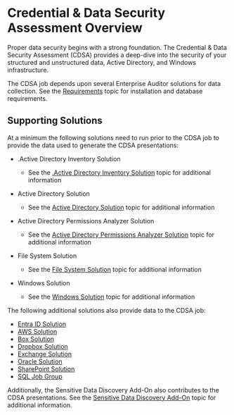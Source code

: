 # Credential & Data Security Assessment Overview

Proper data security begins with a strong foundation. The Credential & Data Security Assessment
(CDSA) provides a deep-dive into the security of your structured and unstructured data, Active
Directory, and Windows infrastructure.

The CDSA job depends upon several Enterprise Auditor solutions for data collection. See the
[Requirements](/docs/accessanalyzer/11.6/accessanalyzer/requirements/overview.md)
topic for installation and database requirements.

## Supporting Solutions

At a minimum the following solutions need to run prior to the CDSA job to provide the data used to
generate the CDSA presentations:

- .Active Directory Inventory Solution

    - See the
      [.Active Directory Inventory Solution](/docs/accessanalyzer/11.6/accessanalyzer/solutions/activedirectoryinventory/overview.md)
      topic for additional information

- Active Directory Solution

    - See the
      [Active Directory Solution](/docs/accessanalyzer/11.6/accessanalyzer/solutions/activedirectory/overview.md)
      topic for additional information

- Active Directory Permissions Analyzer Solution

    - See the
      [Active Directory Permissions Analyzer Solution](/docs/accessanalyzer/11.6/accessanalyzer/solutions/activedirectorypermissionsanalyzer/overview.md)
      topic for additional information

- File System Solution

    - See the
      [File System Solution](/docs/accessanalyzer/11.6/accessanalyzer/solutions/filesystem/overview.md)
      topic for additional information

- Windows Solution

    - See the
      [Windows Solution](/docs/accessanalyzer/11.6/accessanalyzer/solutions/windows/overview.md)
      topic for additional information

The following additional solutions also provide data to the CDSA job:

- [Entra ID Solution](/docs/accessanalyzer/11.6/accessanalyzer/solutions/entraid/overview.md)
- [AWS Solution](/docs/accessanalyzer/11.6/accessanalyzer/solutions/aws/overview.md)
- [Box Solution](/docs/accessanalyzer/11.6/accessanalyzer/solutions/box/overview.md)
- [Dropbox Solution](/docs/accessanalyzer/11.6/accessanalyzer/solutions/dropbox/overview.md)
- [Exchange Solution](/docs/accessanalyzer/11.6/accessanalyzer/solutions/exchange/overview.md)
- [Oracle Solution](/docs/accessanalyzer/11.6/accessanalyzer/solutions/databases/oracle/overview.md)
- [SharePoint Solution](/docs/accessanalyzer/11.6/accessanalyzer/solutions/sharepoint/overview.md)
- [SQL Job Group](/docs/accessanalyzer/11.6/accessanalyzer/solutions/databases/sql/overview.md)

Additionally, the Sensitive Data Discovery Add-On also contributes to the CDSA presentations. See
the
[Sensitive Data Discovery Add-On](/docs/accessanalyzer/11.6/accessanalyzer/sensitivedatadiscovery/overview.md) topic
for additional information.
